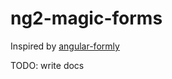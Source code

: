 # ng2-magic-forms

Inspired by <a href="https://github.com/formly-js/angular-formly">angular-formly</a>

TODO: write docs
